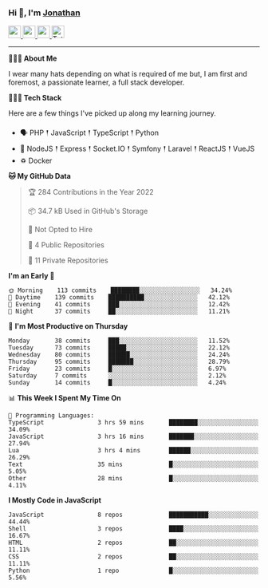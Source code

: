 ### Hi 👋, I'm [Jonathan](https://jonathan-d.ch) 

<p>
  <a href="https://www.twitter.com/redkill2108">
    <img src="https://img.shields.io/badge/twitter-%231DA1F2.svg?&style=for-the-badge&logo=twitter&logoColor=white" height=25>
  </a>
  <a href="https://www.linkedin.com/in/jdebetaz">
    <img src="https://img.shields.io/badge/linkedin-%230077B5.svg?&style=for-the-badge&logo=linkedin&logoColor=white" height=25>
  </a>
  <a href="https://www.instagram.com/jdebetaz/">
    <img src="https://img.shields.io/badge/instagram-%23E4405F.svg?&style=for-the-badge&logo=instagram&logoColor=white" height=25>
  </a>
  <a href="https://wakatime.com/@5c95ead1-71ee-4ecc-9a32-6c2b293dd432">
    <img src="https://wakatime.com/badge/user/5c95ead1-71ee-4ecc-9a32-6c2b293dd432.svg?style=for-the-badge" height=25 alt="Total time coded since Aug 23 2019" />
  </a>
</p>

-------

**🙋🏻‍♂️ About Me** 

<p>I wear many hats depending on what is required of me but, I am first and foremost, a passionate learner, a full stack developer.</p>

**👨🏻‍💻 Tech Stack** 

<p>Here are a few things I've picked up along my learning journey.</p>

- 🗣 PHP 𒑰 JavaScript 𒑰 TypeScript 𒑰 Python
- 🎒 NodeJS 𒑰 Express 𒑰 Socket.IO 𒑰 Symfony 𒑰 Laravel 𒑰 ReactJS 𒑰 VueJS
- ♽ Docker

<!--START_SECTION:waka-->
**🐱 My GitHub Data** 

> 🏆 284 Contributions in the Year 2022
 > 
> 📦 34.7 kB Used in GitHub's Storage 
 > 
> 🚫 Not Opted to Hire
 > 
> 📜 4 Public Repositories 
 > 
> 🔑 11 Private Repositories  
 > 
**I'm an Early 🐤** 

```text
🌞 Morning    113 commits    ████████░░░░░░░░░░░░░░░░░   34.24% 
🌆 Daytime    139 commits    ██████████░░░░░░░░░░░░░░░   42.12% 
🌃 Evening    41 commits     ███░░░░░░░░░░░░░░░░░░░░░░   12.42% 
🌙 Night      37 commits     ██░░░░░░░░░░░░░░░░░░░░░░░   11.21%

```
📅 **I'm Most Productive on Thursday** 

```text
Monday       38 commits     ███░░░░░░░░░░░░░░░░░░░░░░   11.52% 
Tuesday      73 commits     █████░░░░░░░░░░░░░░░░░░░░   22.12% 
Wednesday    80 commits     ██████░░░░░░░░░░░░░░░░░░░   24.24% 
Thursday     95 commits     ███████░░░░░░░░░░░░░░░░░░   28.79% 
Friday       23 commits     █░░░░░░░░░░░░░░░░░░░░░░░░   6.97% 
Saturday     7 commits      ░░░░░░░░░░░░░░░░░░░░░░░░░   2.12% 
Sunday       14 commits     █░░░░░░░░░░░░░░░░░░░░░░░░   4.24%

```


📊 **This Week I Spent My Time On** 

```text
💬 Programming Languages: 
TypeScript               3 hrs 59 mins       ████████░░░░░░░░░░░░░░░░░   34.09% 
JavaScript               3 hrs 16 mins       ███████░░░░░░░░░░░░░░░░░░   27.94% 
Lua                      3 hrs 4 mins        ██████░░░░░░░░░░░░░░░░░░░   26.29% 
Text                     35 mins             █░░░░░░░░░░░░░░░░░░░░░░░░   5.05% 
Other                    28 mins             █░░░░░░░░░░░░░░░░░░░░░░░░   4.11%

```

**I Mostly Code in JavaScript** 

```text
JavaScript               8 repos             ███████████░░░░░░░░░░░░░░   44.44% 
Shell                    3 repos             ████░░░░░░░░░░░░░░░░░░░░░   16.67% 
HTML                     2 repos             ██░░░░░░░░░░░░░░░░░░░░░░░   11.11% 
CSS                      2 repos             ██░░░░░░░░░░░░░░░░░░░░░░░   11.11% 
Python                   1 repo              █░░░░░░░░░░░░░░░░░░░░░░░░   5.56%

```



<!--END_SECTION:waka-->
